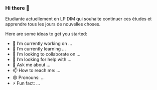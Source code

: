### Hi there 👋


<!--**ccaruyer/ccaruyer** is a ✨ _special_ ✨ repository because its `README.md` (this file) appears on your GitHub profile.-->

Etudiante actuellement en LP DIM qui souhaite continuer ces études et apprendre tous les jours de nouvelles choses.

Here are some ideas to get you started:

- 🔭 I’m currently working on ...
- 🌱 I’m currently learning ...
- 👯 I’m looking to collaborate on ...
- 🤔 I’m looking for help with ...
- 💬 Ask me about ...
- 📫 How to reach me: ...
- 😄 Pronouns: ...
- ⚡ Fun fact: ...

